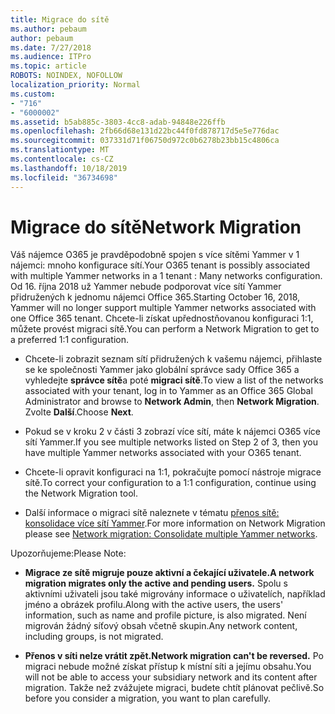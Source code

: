 ```yaml
---
title: Migrace do sítě
ms.author: pebaum
author: pebaum
ms.date: 7/27/2018
ms.audience: ITPro
ms.topic: article
ROBOTS: NOINDEX, NOFOLLOW
localization_priority: Normal
ms.custom:
- "716"
- "6000002"
ms.assetid: b5ab885c-3803-4cc8-adab-94848e226ffb
ms.openlocfilehash: 2fb66d68e131d22bc44f0fd878717d5e5e776dac
ms.sourcegitcommit: 037331d71f06750d972c0b6278b23bb15c4806ca
ms.translationtype: MT
ms.contentlocale: cs-CZ
ms.lasthandoff: 10/18/2019
ms.locfileid: "36734698"
---
```

# <a name="network-migration"></a><span data-ttu-id="4ef6e-102">Migrace do sítě</span><span class="sxs-lookup"><span data-stu-id="4ef6e-102">Network Migration</span></span>

<span data-ttu-id="4ef6e-103">Váš nájemce O365 je pravděpodobně spojen s více sítěmi Yammer v 1 nájemci: mnoho konfigurace sítí.</span><span class="sxs-lookup"><span data-stu-id="4ef6e-103">Your O365 tenant is possibly associated with multiple Yammer networks in a 1 tenant : Many networks configuration.</span></span> <span data-ttu-id="4ef6e-104">Od 16. října 2018 už Yammer nebude podporovat více sítí Yammer přidružených k jednomu nájemci Office 365.</span><span class="sxs-lookup"><span data-stu-id="4ef6e-104">Starting October 16, 2018, Yammer will no longer support multiple Yammer networks associated with one Office 365 tenant.</span></span> <span data-ttu-id="4ef6e-105">Chcete-li získat upřednostňovanou konfiguraci 1:1, můžete provést migraci sítě.</span><span class="sxs-lookup"><span data-stu-id="4ef6e-105">You can perform a Network Migration to get to a preferred 1:1 configuration.</span></span>
  
- <span data-ttu-id="4ef6e-106">Chcete-li zobrazit seznam sítí přidružených k vašemu nájemci, přihlaste se ke společnosti Yammer jako globální správce sady Office 365 a vyhledejte **správce sítě**a poté **migraci sítě**.</span><span class="sxs-lookup"><span data-stu-id="4ef6e-106">To view a list of the networks associated with your tenant, log in to Yammer as an Office 365 Global Administrator and browse to **Network Admin**, then **Network Migration**.</span></span> <span data-ttu-id="4ef6e-107">Zvolte **Další**.</span><span class="sxs-lookup"><span data-stu-id="4ef6e-107">Choose **Next**.</span></span>

- <span data-ttu-id="4ef6e-108">Pokud se v kroku 2 v části 3 zobrazí více sítí, máte k nájemci O365 více sítí Yammer.</span><span class="sxs-lookup"><span data-stu-id="4ef6e-108">If you see multiple networks listed on Step 2 of 3, then you have multiple Yammer networks associated with your O365 tenant.</span></span>

- <span data-ttu-id="4ef6e-109">Chcete-li opravit konfiguraci na 1:1, pokračujte pomocí nástroje migrace sítě.</span><span class="sxs-lookup"><span data-stu-id="4ef6e-109">To correct your configuration to a 1:1 configuration, continue using the Network Migration tool.</span></span>

- <span data-ttu-id="4ef6e-110">Další informace o migraci sítě naleznete v tématu [přenos sítě: konsolidace více sítí Yammer](https://docs.microsoft.com/yammer/configure-your-yammer-network/consolidate-multiple-yammer-networks).</span><span class="sxs-lookup"><span data-stu-id="4ef6e-110">For more information on Network Migration please see [Network migration: Consolidate multiple Yammer networks](https://docs.microsoft.com/yammer/configure-your-yammer-network/consolidate-multiple-yammer-networks).</span></span>

<span data-ttu-id="4ef6e-111">Upozorňujeme:</span><span class="sxs-lookup"><span data-stu-id="4ef6e-111">Please Note:</span></span>
  
- <span data-ttu-id="4ef6e-112">**Migrace ze sítě migruje pouze aktivní a čekající uživatele.**</span><span class="sxs-lookup"><span data-stu-id="4ef6e-112">**A network migration migrates only the active and pending users.**</span></span> <span data-ttu-id="4ef6e-113">Spolu s aktivními uživateli jsou také migrovány informace o uživatelích, například jméno a obrázek profilu.</span><span class="sxs-lookup"><span data-stu-id="4ef6e-113">Along with the active users, the users' information, such as name and profile picture, is also migrated.</span></span> <span data-ttu-id="4ef6e-114">Není migrován žádný síťový obsah včetně skupin.</span><span class="sxs-lookup"><span data-stu-id="4ef6e-114">Any network content, including groups, is not migrated.</span></span>

- <span data-ttu-id="4ef6e-115">**Přenos v síti nelze vrátit zpět.**</span><span class="sxs-lookup"><span data-stu-id="4ef6e-115">**Network migration can't be reversed.**</span></span> <span data-ttu-id="4ef6e-116">Po migraci nebude možné získat přístup k místní síti a jejímu obsahu.</span><span class="sxs-lookup"><span data-stu-id="4ef6e-116">You will not be able to access your subsidiary network and its content after migration.</span></span> <span data-ttu-id="4ef6e-117">Takže než zvážujete migraci, budete chtít plánovat pečlivě.</span><span class="sxs-lookup"><span data-stu-id="4ef6e-117">So before you consider a migration, you want to plan carefully.</span></span>
